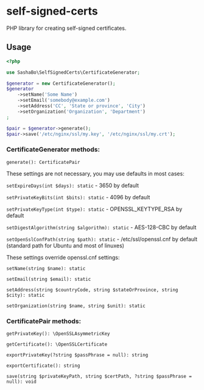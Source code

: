 # self-signed-certs

PHP library for creating self-signed certificates.

## Usage

```php
<?php

use SashaBo\SelfSignedCerts\CertificateGenerator;

$generator = new CertificateGenerator();
$generator
    ->setName('Some Name')
    ->setEmail('somebody@example.com')
    ->setAddress('CC', 'State or province', 'City')
    ->setOrganization('Organization', 'Department')
;

$pair = $generator->generate();
$pair->save('/etc/nginx/ssl/my.key', '/etc/nginx/ssl/my.crt');
```

### CertificateGenerator methods:

`generate(): CertificatePair`

These settings are not necessary, you may use defaults in most cases:

`setExpireDays(int $days): static` - 3650 by default

`setPrivateKeyBits(int $bits): static` - 4096 by default

`setPrivateKeyType(int $type): static` - OPENSSL_KEYTYPE_RSA by default

`setDigestAlgorithm(string $algorithm): static` - AES-128-CBC by default

`setOpenSslConfPath(string $path): static` - /etc/ssl/openssl.cnf by default 
(standard path for Ubuntu and most of linuxes)

These settings override openssl.cnf settings:

`setName(string $name): static`

`setEmail(string $email): static`

`setAddress(string $countryCode, string $stateOrProvince, string $city): static`

`setOrganization(string $name, string $unit): static`

### CertificatePair methods:

`getPrivateKey(): \OpenSSLAsymmetricKey`

`getCertificate(): \OpenSSLCertificate`

`exportPrivateKey(?string $passPhrase = null): string`

`exportCertificate(): string`

`save(string $privateKeyPath, string $certPath, ?string $passPhrase = null): void`

